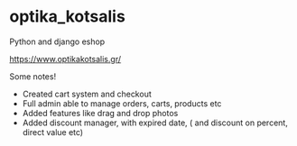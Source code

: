 # optika_kotsalis

Python and django eshop

https://www.optikakotsalis.gr/


Some notes!
- Created cart system and checkout
- Full admin able to manage orders, carts, products etc
- Added features like drag and drop photos
- Added discount manager, with expired date, ( and discount on percent, direct value etc)
